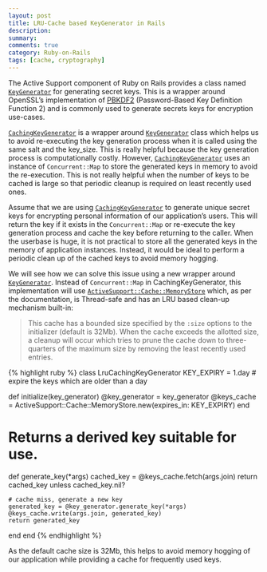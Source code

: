 ```yaml
---
layout: post
title: LRU-Cache based KeyGenerator in Rails
description: 
summary: 
comments: true
category: Ruby-on-Rails
tags: [cache, cryptography]
---
```


The Active Support component of Ruby on Rails provides a class named [`KeyGenerator`](https://api.rubyonrails.org/classes/ActiveSupport/KeyGenerator.html) for generating secret keys. This is a wrapper around OpenSSL’s implementation of [PBKDF2](https://en.wikipedia.org/wiki/PBKDF2) (Password-Based Key Definition Function 2) and is commonly used to generate secrets keys for encryption use-cases.

[`CachingKeyGenerator`](https://api.rubyonrails.org/classes/ActiveSupport/CachingKeyGenerator.html) is a wrapper around [`KeyGenerator`](https://api.rubyonrails.org/classes/ActiveSupport/KeyGenerator.html) class which helps us to avoid re-executing the key generation process when it is called using the same salt and the key_size. This is really helpful because the key generation process is computationally costly. However, [`CachingKeyGenerator`](https://api.rubyonrails.org/classes/ActiveSupport/CachingKeyGenerator.html) uses an instance of `Concurrent::Map` to store the generated keys in memory to avoid the re-execution. This is not really helpful when the number of keys to be cached is large so that periodic cleanup is required on least recently used ones.

Assume that we are using [`CachingKeyGenerator`](https://api.rubyonrails.org/classes/ActiveSupport/CachingKeyGenerator.html) to generate unique secret keys for encrypting personal information of our application’s users. This will return the key if it exists in the `Concurrent::Map` or re-execute the key generation process and cache the key before returning to the caller. When the userbase is huge, it is not practical to store all the generated keys in the memory of application instances. Instead, it would be ideal to perform a periodic clean up of the cached keys to avoid memory hogging.

We will see how we can solve this issue using a new wrapper around [`KeyGenerator`](https://api.rubyonrails.org/classes/ActiveSupport/KeyGenerator.html). Instead of `Concurrent::Map` in CachingKeyGenerator, this implementation will use [`ActiveSupport::Cache::MemoryStore`](https://api.rubyonrails.org/classes/ActiveSupport/Cache/MemoryStore.html) which, as per the documentation, is Thread-safe and has an LRU based clean-up mechanism built-in:

> This cache has a bounded size specified by the `:size` options to the initializer (default is 32Mb). When the cache exceeds the allotted size, a cleanup will occur which tries to prune the cache down to three-quarters of the maximum size by removing the least recently used entries.

{% highlight ruby %}
class LruCachingKeyGenerator
  KEY_EXPIRY = 1.day  # expire the keys which are older than a day

  def initialize(key_generator)
    @key_generator = key_generator
    @keys_cache = ActiveSupport::Cache::MemoryStore.new(expires_in: KEY_EXPIRY)
  end

  # Returns a derived key suitable for use.
  def generate_key(*args)
    cached_key = @keys_cache.fetch(args.join)
    return cached_key unless cached_key.nil?

    # cache miss, generate a new key
    generated_key = @key_generator.generate_key(*args)
    @keys_cache.write(args.join, generated_key)
    return generated_key
  end
end
{% endhighlight %}

As the default cache size is 32Mb, this helps to avoid memory hogging of our application while providing a cache for frequently used keys.
